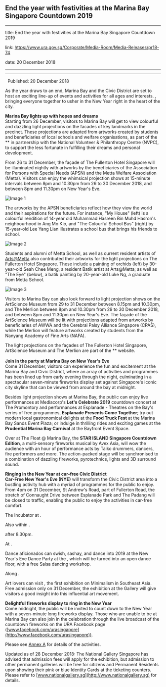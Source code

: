 ## End the year with festivities at the Marina Bay Singapore Countdown 2019
---
title: End the year with festivities at the Marina Bay Singapore Countdown 2019

link: https://www.ura.gov.sg/Corporate/Media-Room/Media-Releases/pr18-74

date: 20 December 2018

---

------------------------------------------------------------------------

  Published: 20 December 2018

As the year draws to an end, Marina Bay and the Civic District are set to host an exciting line-up of events and activities for all ages and interests. , bringing everyone together to usher in the New Year right in the heart of the city.

**Marina Bay lights up with hopes and dreams**  
Starting from 26 December, visitors to Marina Bay will get to view colourful and dazzling light projections on the facades of key landmarks in the precinct. These projections are adapted from artworks created by students and beneficiaries of local schools and welfare organisations, as part of the ** in partnership with the National Volunteer & Philanthropy Centre (NVPC), to support the less fortunate in fulfilling their dreams and personal development.

From 26 to 31 December, the façade of The Fullerton Hotel Singapore will be illuminated nightly with artworks by the beneficiaries of the Association for Persons with Special Needs (APSN) and the Metta Welfare Association (Metta). Visitors can enjoy the whimsical projection shows at 15-minute intervals between 8pm and 10.30pm from 26 to 30 December 2018, and between 8pm and 11.30pm on New Year's Eve.

![Image 1](https://www.ura.gov.sg/-/media/Corporate/Media-Room/2018/Dec/pr18-74IMG1.JPG?h=131&w=350)

The artworks by the APSN beneficiaries reflect how they view the world and their aspirations for the future. For instance, "My House" (left) is a colourful rendition of 14-year old Muhammad Hasreen Bin Muhd Hasron's neighbourhood in Ang Mo Kio, and "The Colourful School Bus" (right) by 15-year-old Lee Yang Lian illustrates a school bus that brings his friends to school.

![Image 2](https://www.ura.gov.sg/-/media/Corporate/Media-Room/2018/Dec/pr18-74IMG2.JPG?h=200&w=147)

Students and alumni of Metta School, as well as current resident artists of [Arts@Metta](https://www.ura.gov.sgmailto:https://safe.menlosecurity.com/https://www.instagram.com/arts.at.metta/?hl=en) also contributed their artworks for the light projections on The Fullerton Hotel Singapore. These include a painting of orchids (left) by 30-year-old Seah Chee Meng, a resident Batik artist at Arts@Metta; as well as "The Eye" (below), a batik painting by 20-year-old Luke Ng, a graduate from Metta School.

![Image 3](https://www.ura.gov.sg/-/media/Corporate/Media-Room/2018/Dec/pr18-74IMG3.JPG?h=200&w=218)

Visitors to Marina Bay can also look forward to light projection shows on the ArtScience Museum from 29 to 31 December between 8.15pm and 10.30pm, and The Merlion between 8pm and 10.30pm from 29 to 30 December 2018, and between 8pm and 11.30pm on New Year's Eve. The façade of the ArtScience Museum will be lit with projections adapted from artworks by beneficiaries of AWWA and the Cerebral Palsy Alliance Singapore (CPAS), while the Merlion will feature artworks created by students from the Nanyang Academy of Fine Arts (NAFA).

The light projections on the façades of The Fullerton Hotel Singapore, ArtScience Museum and The Merlion are part of the ** website.  
   
**Join in the party at Marina Bay on New Year's Eve**  
Come 31 December, visitors can experience the fun and excitement at the Marina Bay and Civic District, where an array of activities and programmes has been lined up from early evening through the night, culminating in a spectacular seven-minute fireworks display set against Singapore's iconic city skyline that can be viewed from around the bay at midnight.

Besides light projection shows at Marina Bay, the public can enjoy live performances at Mediacorp's **Let's Celebrate 2019** countdown concert at The Promontory and performances at Esplanade - Theatres on the Bay's series of free programmes, **Esplanade Presents Come Together**; try out modern local gastronomical delights at the **Food Truck Fest** at the Marina Bay Sands Event Plaza; or indulge in thrilling rides and exciting games at the **Prudential Marina Bay Carnival** at the Bayfront Event Space.

Over at The Float @ Marina Bay, the **STAR ISLAND Singapore Countdown Edition**, a multi-sensory fireworks musical by Avex Asia, will wow the audience with an hour of performance acts by Taiko drummers, dancers, fire performers and more. The action-packed stage will be synchronised to a combination of dazzling fireworks, pyrotechnics, lights and 3D surround sound.

**Ringing in the New Year at car-free Civic District**  
**Car-Free New Year's Eve (NYE)** will transform the Civic District area into a bustling activity hub with a myriad of programmes for the public to enjoy. From 4pm on 31 December, St Andrew's Road, part of Fullerton Road, the stretch of Connaught Drive between Esplanade Park and The Padang will be closed to traffic, enabling the public to enjoy the activities in car-free comfort.

The Incubator at .

Also within .

 after 8.30pm.

At .

Dance aficionados can swish, sashay, and dance into 2019 at the New Year's Eve Dance Party at the , which will be turned into an open dance floor, with a free Salsa dancing workshop.

Along .

Art lovers can visit , the first exhibition on Minimalism in Southeast Asia. Free admission only on 31 December, the exhibition at the Gallery will give visitors a good insight into this influential art movement.

**Delightful fireworks display to ring in the New Year**  
Come midnight, the public will be invited to count down to the New Year with a seven-minute long fireworks display. Those who are unable to be at Marina Bay can also join in the celebration through the live broadcast of the countdown fireworks on the URA Facebook page ([www.facebook.com/urasingapore](http://www.facebook.com/urasingapore)).

Please see [Annex A](https://www.ura.gov.sg/-/media/Corporate/Media-Room/2018/Dec/pr18-74a.pdf)  for details of the activities.

Updated as of 28 December 2018: The National Gallery Singapore has advised that admission fees will apply for the  exhibition, but admission to other permanent galleries will be free for citizens and Permanent Residents upon showing their pink or blue Identity Cards at the ticketing counters. Please refer to [www.nationalgallery.sg](http://www.nationalgallery.sg) for details.